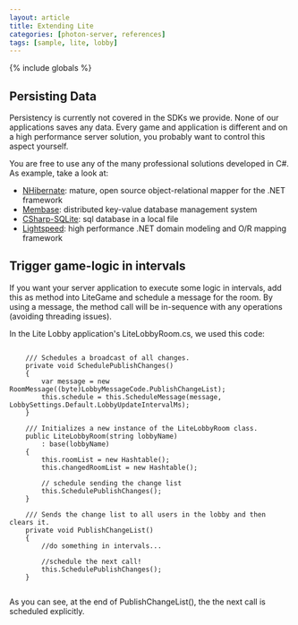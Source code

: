 ```yaml
---
layout: article
title: Extending Lite
categories: [photon-server, references]
tags: [sample, lite, lobby]
---
```

{% include globals %}

Persisting Data
---------------

Persistency is currently not covered in the SDKs we provide. None of our
applications saves any data. Every game and application is different and
on a high performance server solution, you probably want to control this
aspect yourself.

You are free to use any of the many professional solutions developed in
C\#. As example, take a look at:

-   [NHibernate](http://nhforge.org): mature, open source
    object-relational mapper for the .NET framework
-   [Membase](http://www.membase.org): distributed key-value database
    management system
-   [CSharp-SQLite](http://code.google.com/p/csharp-sqlite): sql
    database in a local file
-   [Lightspeed](http://www.mindscapehq.com/products/lightspeed): high
    performance .NET domain modeling and O/R mapping framework

Trigger game-logic in intervals
-------------------------------

If you want your server application to execute some logic in intervals,
add this as method into LiteGame and schedule a message for the room. By
using a message, the method call will be in-sequence with any operations
(avoiding threading issues).

In the Lite Lobby application's LiteLobbyRoom.cs, we used this code:

~~~~ {.code}
    
    /// Schedules a broadcast of all changes.
    private void SchedulePublishChanges()
    {
        var message = new RoomMessage((byte)LobbyMessageCode.PublishChangeList);
        this.schedule = this.ScheduleMessage(message, LobbySettings.Default.LobbyUpdateIntervalMs);
    }
    
    /// Initializes a new instance of the LiteLobbyRoom class.
    public LiteLobbyRoom(string lobbyName)
        : base(lobbyName)
    {
        this.roomList = new Hashtable();
        this.changedRoomList = new Hashtable();

        // schedule sending the change list
        this.SchedulePublishChanges();
    }

    /// Sends the change list to all users in the lobby and then clears it.
    private void PublishChangeList()
    {
        //do something in intervals...

        //schedule the next call!
        this.SchedulePublishChanges();
    }
    
~~~~

As you can see, at the end of PublishChangeList(), the the next call is
scheduled explicitly.
